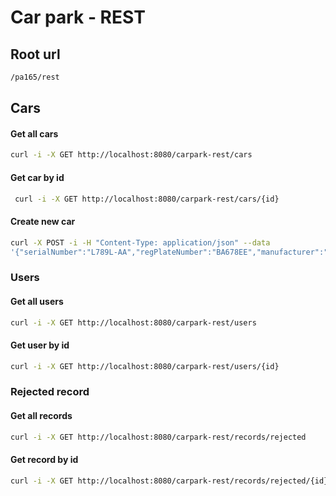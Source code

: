 # Car park - REST

## Root url
```sh
/pa165/rest
```

## Cars

#### Get all cars

```sh
curl -i -X GET http://localhost:8080/carpark-rest/cars
```
#### Get car by id
```sh
 curl -i -X GET http://localhost:8080/carpark-rest/cars/{id}
```
#### Create new car
```sh
curl -X POST -i -H "Content-Type: application/json" --data 
'{"serialNumber":"L789L-AA","regPlateNumber":"BA678EE","manufacturer":"Opel","type":"Astra","seats":5}' http://localhost:8080/carpark-rest/cars/create
```

### Users

#### Get all users
```sh
curl -i -X GET http://localhost:8080/carpark-rest/users
```
#### Get user by id
```sh
curl -i -X GET http://localhost:8080/carpark-rest/users/{id}
```

### Rejected record

#### Get all records
```sh
curl -i -X GET http://localhost:8080/carpark-rest/records/rejected
```
#### Get record by id
```sh
curl -i -X GET http://localhost:8080/carpark-rest/records/rejected/{id}
```

